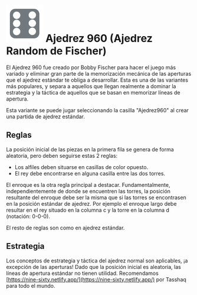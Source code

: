 # ![960](https://github.com/gbtami/pychess-variants/blob/master/static/icons/960.svg) Ajedrez 960 (Ajedrez Random de Fischer)

El Ajedrez 960 fue creado por Bobby Fischer para hacer el juego más variado y eliminar gran parte de la memorización mecánica de las aperturas que el ajedrez estándar te obliga a desarrollar. Esta es una de las variantes más populares, y separa a aquellos que llegan realmente a dominar la estrategia y la táctica de aquellos que se basan en memorizar líneas de apertura.

Esta variante se puede jugar seleccionando la casilla "Ajedrez960" al crear una partida de ajedrez estándar.

## Reglas

La posición inicial de las piezas en la primera fila se genera de forma aleatoria, pero deben seguirse estas 2 reglas:

* Los alfiles deben situarse en casillas de color opuesto.
* El rey debe encontrarse en alguna casilla entre las dos torres.

El enroque es la otra regla principal a destacar. Fundamentalmente, independientemente de donde se encuentren las torres, la posición resultante del enroque debe ser la misma que si las torres se encontrasen en la posición estándar de ajedrez. Por ejemplo el enroque largo debe resultar en el rey situado en la columna c y la torre en la columna d (notación: 0-0-0).

El resto de reglas son como en ajedrez estándar.

## Estrategia

Los conceptos de estrategia y táctica del ajedrez normal son aplicables, ¡a excepción de las aperturas! Dado que la posición inicial es aleatoria, las líneas de apertura estándar no tienen utilidad.
Recomendamos [https://nine-sixty.netlify.app/](https://nine-sixty.netlify.app/) por Tasshaq para todo el mundo.
